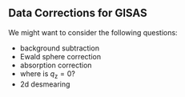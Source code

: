 ## Data Corrections for GISAS

We might want to consider the following questions:

- background subtraction
- Ewald sphere correction
- absorption correction
- where is $`q_{\mathrm{z}} = 0`$?
- 2d desmearing
